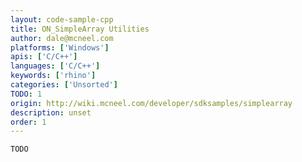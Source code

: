 ```yaml
---
layout: code-sample-cpp
title: ON_SimpleArray Utilities
author: dale@mcneel.com
platforms: ['Windows']
apis: ['C/C++']
languages: ['C/C++']
keywords: ['rhino']
categories: ['Unsorted']
TODO: 1
origin: http://wiki.mcneel.com/developer/sdksamples/simplearray
description: unset
order: 1
---
```


```cpp
TODO
```
